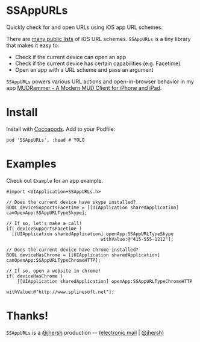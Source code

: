 # SSAppURLs

Quickly check for and open URLs using iOS app URL schemes.

There are [many public lists](http://www.wiki.akosma.com/IPhone_URL_Schemes) of iOS URL schemes. `SSAppURLs` is a tiny library that makes it easy to:

* Check if the current device can open an app
* Check if the current device has certain capabilities (e.g. Facetime)
* Open an app with a URL scheme and pass an argument

`SSAppURLs` powers various URL actions and open-in-browser behavior in my app [MUDRammer - A Modern MUD Client for iPhone and iPad](https://itunes.apple.com/us/app/mudrammer-a-modern-mud-client/id597157072?mt=8).

# Install

Install with [Cocoapods](http://cocoapods.org/). Add to your Podfile:

```
pod 'SSAppURLs', :head # YOLO
```

# Examples

Check out `Example` for an app example.


```objc
#import <UIApplication+SSAppURLs.h>

// Does the current device have skype installed?
BOOL deviceSupportsFacetime = [[UIApplication sharedApplication] canOpenApp:SSAppURLTypeSkype];

// If so, let's make a call!
if( deviceSupportsFacetime )
  [[UIApplication sharedApplication] openApp:SSAppURLTypeSkype 
                                   withValue:@"415-555-1212"];
  
// Does the current device have Chrome installed?
BOOL deviceHasChrome = [[UIApplication sharedApplication] canOpenApp:SSAppURLTypeChromeHTTP];

// If so, open a website in chrome!
if( deviceHasChrome )
	[[UIApplication sharedApplication] openApp:SSAppURLTypeChromeHTTP 
	                                 withValue:@"http://www.splinesoft.net"];
```

# Thanks!

`SSAppURLs` is a [@jhersh](https://github.com/jhersh) production -- ([electronic mail](mailto:jon@her.sh) | [@jhersh](https://twitter.com/jhersh))